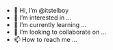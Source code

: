 - 👋 Hi, I’m @itstelboy
- 👀 I’m interested in ...
- 🌱 I’m currently learning ...
- 💞️ I’m looking to collaborate on ...
- 📫 How to reach me ...

<!---
itstelboy/itstelboy is a ✨ special ✨ repository because its `README.md` (this file) appears on your GitHub profile.
You can click the Preview link to take a look at your changes.
--->
